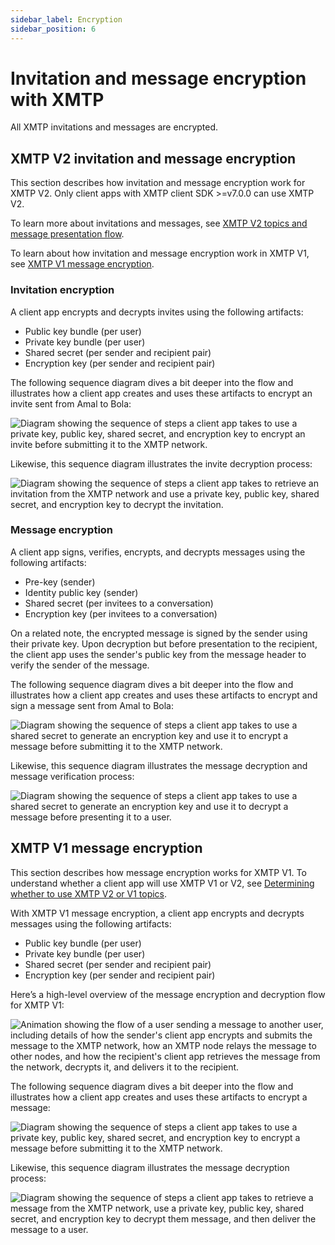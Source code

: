 ```yaml
---
sidebar_label: Encryption
sidebar_position: 6
---
```


# Invitation and message encryption with XMTP

All XMTP invitations and messages are encrypted.


## XMTP V2 invitation and message encryption

This section describes how invitation and message encryption work for XMTP V2. Only client apps with XMTP client SDK >=v7.0.0 can use XMTP V2. 

To learn more about invitations and messages, see [XMTP V2 topics and message presentation flow](architectural-overview#xmtp-v2-topics-and-message-presentation-flow).
<!--once specs are published, add link to Client Layer in The XMTP Protocol specifications.-->

To learn about how invitation and message encryption work in XMTP V1, see [XMTP V1 message encryption](#xmtp-v1-message-encryption).


### Invitation encryption

A client app encrypts and decrypts invites using the following artifacts:

* Public key bundle (per user)
* Private key bundle (per user)
* Shared secret (per sender and recipient pair)
* Encryption key (per sender and recipient pair)

The following sequence diagram dives a bit deeper into the flow and illustrates how a client app creates and uses these artifacts to encrypt an invite sent from Amal to Bola:

![Diagram showing the sequence of steps a client app takes to use a private key, public key, shared secret, and encryption key to encrypt an invite before submitting it to the XMTP network.](img/invite-encrypt-v2.png)<!--Source file: https://lucid.app/lucidchart/e2f80322-b2c9-44c1-8f20-421628e4f9ed/edit?viewport_loc=-122%2C-1148%2C3032%2C1592%2C0_0&invitationId=inv_4013c892-b596-4097-bcfd-a50a233de812-->

Likewise, this sequence diagram illustrates the invite decryption process:

![Diagram showing the sequence of steps a client app takes to retrieve an invitation from the XMTP network and use a private key, public key, shared secret, and encryption key to decrypt the invitation.](img/invite-decrypt-v2.png)<!--Source file: https://lucid.app/lucidchart/e2f80322-b2c9-44c1-8f20-421628e4f9ed/edit?viewport_loc=-122%2C-1148%2C3032%2C1592%2C0_0&invitationId=inv_4013c892-b596-4097-bcfd-a50a233de812-->


### Message encryption

A client app signs, verifies, encrypts, and decrypts messages using the following artifacts:

* Pre-key (sender)
* Identity public key (sender)
* Shared secret (per invitees to a conversation)
* Encryption key (per invitees to a conversation)

On a related note, the encrypted message is signed by the sender using their private key. Upon decryption but before presentation to the recipient, the client app uses the sender's public key from the message header to verify the sender of the message.

The following sequence diagram dives a bit deeper into the flow and illustrates how a client app creates and uses these artifacts to encrypt and sign a message sent from Amal to Bola:

![Diagram showing the sequence of steps a client app takes to use a shared secret to generate an encryption key and use it to encrypt a message before submitting it to the XMTP network.](img/message-encrypt-v2.png)<!--Source file: https://lucid.app/lucidchart/9ec2b0e2-df13-4d06-82c7-59068059b8a7/edit?viewport_loc=-559%2C-817%2C2784%2C1462%2C0_0&invitationId=inv_857afa87-d52e-4236-8a9f-c5818c65df04-->

Likewise, this sequence diagram illustrates the message decryption and message verification process:

![Diagram showing the sequence of steps a client app takes to use a shared secret to generate an encryption key and use it to decrypt a message before presenting it to a user.](img/message-decrypt-v2.png)<!--Source file: https://lucid.app/lucidchart/9ec2b0e2-df13-4d06-82c7-59068059b8a7/edit?viewport_loc=-559%2C-817%2C2784%2C1462%2C0_0&invitationId=inv_857afa87-d52e-4236-8a9f-c5818c65df04-->


## XMTP V1 message encryption

This section describes how message encryption works for XMTP V1. To understand whether a client app will use XMTP V1 or V2, see [Determining whether to use XMTP V2 or V1 topics](architectural-overview#determining-whether-to-use-xmtp-v2-or-v1-topics).

With XMTP V1 message encryption, a client app encrypts and decrypts messages using the following artifacts:

* Public key bundle (per user)
* Private key bundle (per user)
* Shared secret (per sender and recipient pair)
* Encryption key (per sender and recipient pair)

Here’s a high-level overview of the message encryption and decryption flow for XMTP V1:

![Animation showing the flow of a user sending a message to another user, including details of how the sender's client app encrypts and submits the message to the XMTP network, how an XMTP node relays the message to other nodes, and how the recipient's client app retrieves the message from the network, decrypts it, and delivers it to the recipient.](./img/message-encrypt-decrypt.gif)<!--Source file: https://www.figma.com/file/77ToMB4T16NiLwJjIp7dU1/diagrams?node-id=1%3A1769-->

The following sequence diagram dives a bit deeper into the flow and illustrates how a client app creates and uses these artifacts to encrypt a message:

![Diagram showing the sequence of steps a client app takes to use a private key, public key, shared secret, and encryption key to encrypt a message before submitting it to the XMTP network.](img/message-encrypt-v1.png)<!--Source file: https://lucid.app/lucidchart/d2985646-969e-4625-82f0-cb38853033c5/edit?viewport_loc=-130%2C-308%2C3054%2C1604%2C0_0&invitationId=inv_2faa4c23-7fdb-40d8-9b78-e9c4557b712d-->

Likewise, this sequence diagram illustrates the message decryption process:

![Diagram showing the sequence of steps a client app takes to retrieve a message from the XMTP network, use a private key, public key, shared secret, and encryption key to decrypt them message, and then deliver the message to a user.](img/message-decrypt-v1.png)<!--Source file: https://lucid.app/lucidchart/d2985646-969e-4625-82f0-cb38853033c5/edit?viewport_loc=-130%2C-308%2C3054%2C1604%2C0_0&invitationId=inv_2faa4c23-7fdb-40d8-9b78-e9c4557b712d-->
